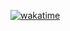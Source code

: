 [![wakatime](https://wakatime.com/badge/github/Akshay-Arjun/My-Blog.svg)](https://wakatime.com/badge/github/Akshay-Arjun/My-Blog)
